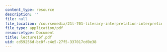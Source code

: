 ```yaml
---
content_type: resource
description: ''
file: null
file_location: /coursemedia/21l-701-literary-interpretation-interpreting-poetry-fall-2003/cd59256dbc8fc4e527f5337017cd0e38_lecture16f.pdf
file_type: application/pdf
resourcetype: Document
title: lecture16f.pdf
uid: cd59256d-bc8f-c4e5-27f5-337017cd0e38
---
```


